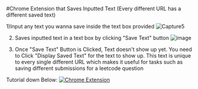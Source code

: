 #Chrome Extension that Saves Inputted Text (Every different URL has a different saved text)

1)Input any text you wanna save inside the text box provided
![Capture5](https://github.com/Suiron99/Save-IInputted-Text-In-Chrome/assets/142955018/6f9ee3a7-e0d6-4fa0-b501-f77bd2c7f928)


2) Saves inputted text in a text box by clicking "Save Text" button
![image](https://github.com/Suiron99/Save-IInputted-Text-In-Chrome/assets/142955018/b3868343-d914-43fa-a59f-eafb7137b641)

3) Once "Save Text" Button is Clicked, Text doesn't show up yet. You need to Click "Display Saved Text" for the text to show up.
This text is unique to every single different URL which makes it useful for tasks such as saving different submissions for a leetcode question

Tutorial down Below:
[![Chrome Extension](![image](https://github.com/Suiron99/Save-IInputted-Text-In-Chrome/assets/142955018/3e963d58-6a44-4ee1-b647-4d1fbc8e9148)
)]([https://youtu.be/nm3o5NEhlcw](https://youtu.be/7qnKuVnUm5c) "Chrome Extension")

   
